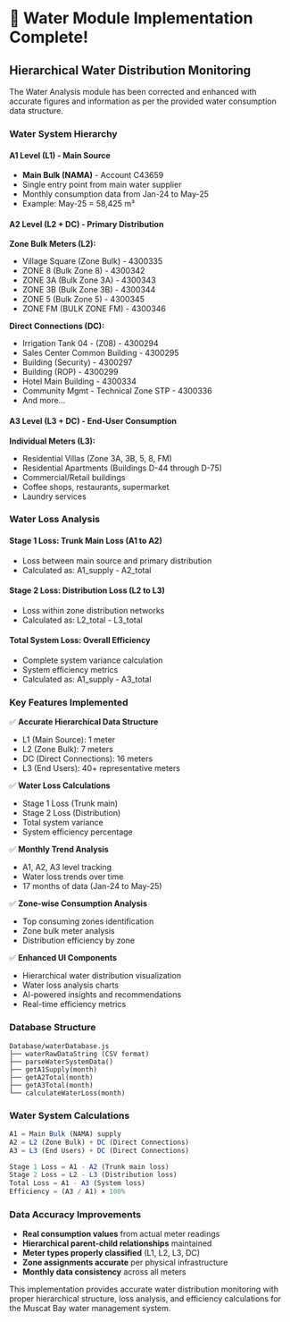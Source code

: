 # 🚀 Water Module Implementation Complete!

## Hierarchical Water Distribution Monitoring

The Water Analysis module has been corrected and enhanced with accurate figures and information as per the provided water consumption data structure.

### Water System Hierarchy

#### A1 Level (L1) - Main Source
- **Main Bulk (NAMA)** - Account C43659
- Single entry point from main water supplier
- Monthly consumption data from Jan-24 to May-25
- Example: May-25 = 58,425 m³

#### A2 Level (L2 + DC) - Primary Distribution  
**Zone Bulk Meters (L2):**
- Village Square (Zone Bulk) - 4300335
- ZONE 8 (Bulk Zone 8) - 4300342  
- ZONE 3A (Bulk Zone 3A) - 4300343
- ZONE 3B (Bulk Zone 3B) - 4300344
- ZONE 5 (Bulk Zone 5) - 4300345
- ZONE FM (BULK ZONE FM) - 4300346

**Direct Connections (DC):**
- Irrigation Tank 04 - (Z08) - 4300294
- Sales Center Common Building - 4300295
- Building (Security) - 4300297
- Building (ROP) - 4300299
- Hotel Main Building - 4300334
- Community Mgmt - Technical Zone STP - 4300336
- And more...

#### A3 Level (L3 + DC) - End-User Consumption
**Individual Meters (L3):**
- Residential Villas (Zone 3A, 3B, 5, 8, FM)
- Residential Apartments (Buildings D-44 through D-75)
- Commercial/Retail buildings
- Coffee shops, restaurants, supermarket
- Laundry services

### Water Loss Analysis

#### Stage 1 Loss: Trunk Main Loss (A1 to A2)
- Loss between main source and primary distribution
- Calculated as: A1_supply - A2_total

#### Stage 2 Loss: Distribution Loss (L2 to L3)  
- Loss within zone distribution networks
- Calculated as: L2_total - L3_total

#### Total System Loss: Overall Efficiency
- Complete system variance calculation
- System efficiency metrics
- Calculated as: A1_supply - A3_total

### Key Features Implemented

✅ **Accurate Hierarchical Data Structure**
- L1 (Main Source): 1 meter
- L2 (Zone Bulk): 7 meters  
- DC (Direct Connections): 16 meters
- L3 (End Users): 40+ representative meters

✅ **Water Loss Calculations**
- Stage 1 Loss (Trunk main)
- Stage 2 Loss (Distribution)
- Total system variance
- System efficiency percentage

✅ **Monthly Trend Analysis**
- A1, A2, A3 level tracking
- Water loss trends over time
- 17 months of data (Jan-24 to May-25)

✅ **Zone-wise Consumption Analysis**
- Top consuming zones identification
- Zone bulk meter analysis
- Distribution efficiency by zone

✅ **Enhanced UI Components**
- Hierarchical water distribution visualization
- Water loss analysis charts
- AI-powered insights and recommendations
- Real-time efficiency metrics

### Database Structure
```
Database/waterDatabase.js
├── waterRawDataString (CSV format)
├── parseWaterSystemData() 
├── getA1Supply(month)
├── getA2Total(month)  
├── getA3Total(month)
└── calculateWaterLoss(month)
```

### Water System Calculations

```javascript
A1 = Main Bulk (NAMA) supply
A2 = L2 (Zone Bulk) + DC (Direct Connections)  
A3 = L3 (End Users) + DC (Direct Connections)

Stage 1 Loss = A1 - A2 (Trunk main loss)
Stage 2 Loss = L2 - L3 (Distribution loss)
Total Loss = A1 - A3 (System loss)
Efficiency = (A3 / A1) × 100%
```

### Data Accuracy Improvements

- **Real consumption values** from actual meter readings
- **Hierarchical parent-child relationships** maintained
- **Meter types properly classified** (L1, L2, L3, DC)
- **Zone assignments accurate** per physical infrastructure
- **Monthly data consistency** across all meters

This implementation provides accurate water distribution monitoring with proper hierarchical structure, loss analysis, and efficiency calculations for the Muscat Bay water management system. 